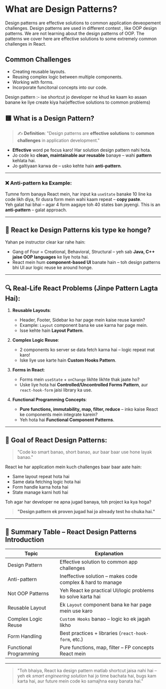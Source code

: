 # What are Design Patterns?
Design patterns are effective solutions to common application deveopement challenges. 
Design patterns are used in different contest , like OOP design patterns. 
We are not learning about the  design patterns of OOP.
The patterns we cover here are effective solutions to some extremely common challenges in React.

## Common Challenges 

- Creating reusable layouts.
- Reusing complex logic between multiple components.
- Working with forms.
- Incorporate funcitonal concepts into our code.



Design pattern :- ise shortcut jo developer ne khud ke kaam ko asaan banane ke liye create kiya hai(effective solutions to common problems)


## 🟨 What is a Design Pattern?

> ✍️ **Definition**: "Design patterns are **effective solutions** to **common challenges** in application development."

- **Effective** word pe focus karo! Har solution design pattern nahi hota.
- Jo code ko **clean, maintainable aur reusable** banaye – wahi **pattern** kehlata hai.
- Jo galtiyaan karwa de – usko kehte hain **anti-pattern**.

---

### ❌ Anti-pattern ka Example:  
Tumne form banaya React mein, har input ka `useState` banake 10 line ka code likh diya, fir dusra form mein wahi kaam repeat – **copy paste**.  
Yeh galat hai bhai – agar 4 form aagaye toh 40 states ban jayengi. This is an **anti-pattern** – galat approach.

---

## 🧩 React ke Design Patterns kis type ke honge?

Yahan pe instructor clear kar rahe hain:

- Gang of Four = Creational, Behavioral, Structural – yeh sab **Java, C++ jaise OOP languages** ke liye hota hai.
- React mein hum **component-based UI** banate hain – toh design patterns bhi UI aur logic reuse ke around honge.

---

## 🔍 Real-Life React Problems (Jinpe Pattern Lagta Hai):

1. **Reusable Layouts**:
   - Header, Footer, Sidebar ko har page mein kaise reuse karein?
   - Example: `Layout` component bana ke use karna har page mein.
   - Isse kehte hain **Layout Pattern**.

2. **Complex Logic Reuse**:
   - 2 components ko server se data fetch karna hai – logic repeat mat karo!
   - Iske liye use karte hain **Custom Hooks Pattern**.

3. **Forms in React**:
   - Forms mein `useState` + `onChange` likhte likhte thak jaate ho?
   - Uske liye hota hai **Controlled/Uncontrolled Forms Pattern**, aur `react-hook-form` jaisi library ka use.

4. **Functional Programming Concepts**:
   - **Pure functions, immutability, map, filter, reduce** – inko kaise React ke components mein integrate karein?
   - Yeh hota hai **Functional Component Patterns**.

---

## 🎯 Goal of React Design Patterns:

> "Code ko smart banao, short banao, aur baar baar use hone layak banao."

React ke har application mein kuch challenges baar baar aate hain:
- Same layout repeat hota hai
- Same data fetching logic hota hai
- Form handle karna hota hai
- State manage karni hoti hai

Toh agar har developer ne apna jugad banaya, toh project ka kya hoga?
> **"Design pattern ek proven jugad hai jo already test ho chuka hai."**

---

## 🔁 Summary Table – React Design Patterns Introduction

| Topic                         | Explanation                                                  |
|------------------------------|--------------------------------------------------------------|
| Design Pattern               | Effective solution to common app challenges                 |
| Anti-pattern                 | Ineffective solution – makes code complex & hard to manage  |
| Not OOP Patterns             | Yeh React ke practical UI/logic problems ko solve karta hai |
| Reusable Layout              | Ek `Layout` component bana ke har page mein use karo         |
| Complex Logic Reuse         | `Custom Hooks` banao – logic ko ek jagah likho              |
| Form Handling               | Best practices + libraries (`react-hook-form`, etc.)         |
| Functional Programming      | Pure functions, map, filter – FP concepts React mein         |

---


> "Toh bhaiya, React ka design pattern matlab shortcut jaisa nahi hai – yeh ek *smart engineering solution* hai jo time bachata hai, bugs kam karta hai, aur future mein code ko samajhna easy banata hai."





